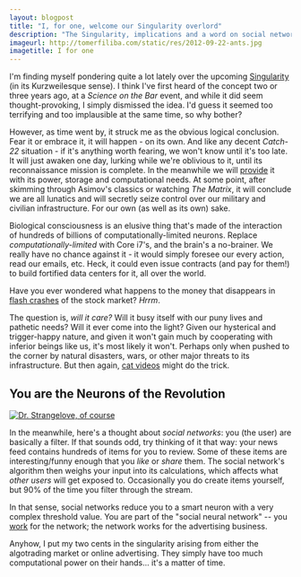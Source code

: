 ```yaml
---
layout: blogpost
title: "I, for one, welcome our Singularity overlord"
description: "The Singularity, implications and a word on social networks"
imageurl: http://tomerfiliba.com/static/res/2012-09-22-ants.jpg
imagetitle: I for one
---
```


I'm finding myself pondering quite a lot lately over the upcoming 
[Singularity](http://en.wikipedia.org/wiki/Technological_singularity) (in its Kurzweilesque sense).
I think I've first heard of the concept two or three years ago, at a *Science on the Bar* event, 
and while it did seem thought-provoking, I simply dismissed the idea. I'd guess it seemed too 
terrifying and too implausible at the same time, so why bother? 

However, as time went by, it struck me as the obvious logical conclusion. Fear it or embrace it, 
it will happen - on its own. And like any decent *Catch-22* situation - if it's anything worth 
fearing, we won't know until it's too late. It will just awaken one day, lurking while we're 
oblivious to it, until its reconnaissance mission is complete. In the meanwhile we will 
[provide](http://slashdot.org/topic/datacenter/will-baidus-data-center-be-the-worlds-largest/)
it with its power, storage and computational needs. At some point, after skimming through Asimov's 
classics or watching *The Matrix*, it will conclude we are all lunatics and will secretly seize 
control over our military and civilian infrastructure. For our own (as well as its own) sake.

Biological consciousness is an elusive thing that's made of the interaction of hundreds of billions 
of computationally-limited neurons. Replace *computationally-limited* with Core i7's, and the 
brain's a no-brainer. We really have no chance against it - it would simply foresee our every 
action, read our emails, etc. Heck, it could even issue contracts (and pay for them!) to build 
fortified data centers for it, all over the world. 

Have you ever wondered what happens to the money that disappears in 
[flash crashes](http://en.wikipedia.org/wiki/Flash_crash) of the stock market? *Hrrm*.

The question is, *will it care?* Will it busy itself with our puny lives and pathetic needs? Will
it ever come into the light? Given our hysterical and trigger-happy nature, and given it
won't gain much by cooperating with inferior beings like us, it's most likely it won't.
Perhaps only when pushed to the corner by natural disasters, wars, or other major threats 
to its infrastructure. But then again, [cat videos](http://www.dailytech.com/Googles+Unsupervised+SelfLearning+Neural+Network+Searches+For+Cat+Pics/article25025.htm)
might do the trick.

## You are the Neurons of the Revolution ##

<a href="http://www.capitalnewyork.com/article/culture/2011/10/3822654/harold-campings-doomsday-prophecies-come-and-go-dr-strangelove-endur">
<img src="http://tomerfiliba.com/static/res/2012-09-22-strangelove.jpg" class="blog-post-image" title="Dr. Strangelove, of course"/></a>

In the meanwhile, here's a thought about *social networks*: you (the user) are basically a filter.
If that sounds odd, try thinking of it that way: your news feed contains hundreds of items 
for you to review. Some of these items are interesting/funny enough that you *like* or *share* them.
The social network's algorithm then weighs your input into its calculations, which affects what 
*other users* will get exposed to. Occasionally you do create items yourself, but 90% of the time 
you filter through the stream.

In that sense, social networks reduce you to a smart neuron with a very complex threshold value. 
You are part of the "social neural network" -- you [work](https://www.mturk.com/mturk/welcome) 
for the network; the network works for the advertising business.

Anyhow, I put my two cents in the singularity arising from either the algotrading market or
online advertising. They simply have too much computational power on their hands... it's a matter 
of time.

